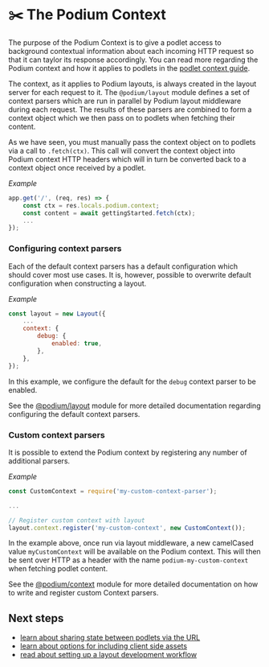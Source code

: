 # ️️✂️ The Podium Context

The purpose of the Podium Context is to give a podlet access to background contextual information about each incoming HTTP request so that it can taylor its response accordingly. You can read more regarding the Podium context and how it applies to podlets in the [podlet context guide](/Podium/docs/podlets/context.html).

The context, as it applies to Podium layouts, is always created in the layout server for each request to it. The `@podium/layout` module defines a set of context parsers which are run in parallel by Podium layout middleware during each request. The results of these parsers are combined to form a context object which we then pass on to podlets when fetching their content.

As we have seen, you must manually pass the context object on to podlets via a call to `.fetch(ctx)`. This call will convert the context object into Podium context HTTP headers which will in turn be converted back to a context object once received by a podlet.

_Example_

```js
app.get('/', (req, res) => {
    const ctx = res.locals.podium.context;
    const content = await gettingStarted.fetch(ctx);
    ...
});
```

### Configuring context parsers

Each of the default context parsers has a default configuration which should cover most use cases. It is, however, possible to overwrite default configuration when constructing a layout.

_Example_

```js
const layout = new Layout({
    ...
    context: {
        debug: {
            enabled: true,
        },
    },
});
```

In this example, we configure the default for the `debug` context parser to be enabled.

See the [@podium/layout](https://github.schibsted.io/Podium/layout/blob/master/README.md) module for more detailed documentation regarding configuring the default context parsers.

### Custom context parsers

It is possible to extend the Podium context by registering any number of additional parsers.

_Example_

```js
const CustomContext = require('my-custom-context-parser');

...

// Register custom context with layout
layout.context.register('my-custom-context', new CustomContext());
```

In the example above, once run via layout middleware, a new camelCased value `myCustomContext` will be available on the Podium context. This will then be sent over HTTP as a header with the name `podium-my-custom-context` when fetching podlet content.

See the [@podium/context](https://github.schibsted.io/Podium/context/blob/master/README.md) module for more detailed documentation on how to write and register custom Context parsers.

## Next steps

-   [learn about sharing state between podlets via the URL](/Podium/docs/layouts/sharing_state.html)
-   [learn about options for including client side assets](/Podium/docs/layouts/assets.html)
-   [read about setting up a layout development workflow](/Podium/docs/layouts/local_development.html)
